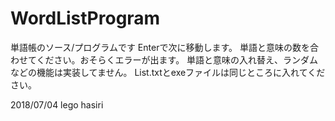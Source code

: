 # WordListProgram
単語帳のソース/プログラムです
Enterで次に移動します。
単語と意味の数を合わせてください。おそらくエラーが出ます。
単語と意味の入れ替え、ランダムなどの機能は実装してません。
List.txtとexeファイルは同じところに入れてください。

2018/07/04 lego hasiri
